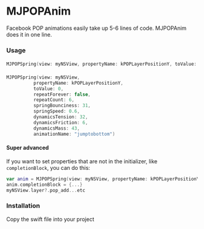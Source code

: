 # MJPOPAnim
Facebook POP animations easily take up 5-6 lines of code. MJPOPAnim does it in one line.

### Usage
####
```swift
MJPOPSpring(view: myNSView, propertyName: kPOPLayerPositionY, toValue: 0)
```
####
```swift
MJPOPSpring(view: myNSView, 
          propertyName: kPOPLayerPositionY, 
          toValue: 0, 
          repeatForever: false, 
          repeatCount: 6, 
          springBounciness: 31, 
          springSpeed: 0.6, 
          dynamicsTension: 32, 
          dynamicsFriction: 6, 
          dynamicsMass: 43, 
          animationName: "jumptobottom")
```

#### Super advanced
If you want to set properties that are not in the initializer, like `completionBlock`, you can do this: 

```swift
var anim = MJPOPSpring(view: myNSView, propertyName: kPOPLayerPositionY, toValue: 0, runNow:false)
anim.completionBlock = {...}
myNSView.layer?.pop_add...etc
```

### Installation
Copy the swift file into your project
